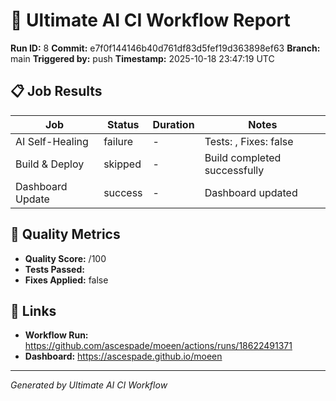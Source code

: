 # 🚀 Ultimate AI CI Workflow Report

**Run ID:** 8
**Commit:** e7f0f144146b40d761df83d5fef19d363898ef63
**Branch:** main
**Triggered by:** push
**Timestamp:** 2025-10-18 23:47:19 UTC

## 📋 Job Results

| Job | Status | Duration | Notes |
|-----|--------|----------|-------|
| AI Self-Healing | failure | - | Tests: , Fixes: false |
| Build & Deploy | skipped | - | Build completed successfully |
| Dashboard Update | success | - | Dashboard updated |

## 🎯 Quality Metrics

- **Quality Score:** /100
- **Tests Passed:** 
- **Fixes Applied:** false

## 🔗 Links

- **Workflow Run:** https://github.com/ascespade/moeen/actions/runs/18622491371
- **Dashboard:** https://ascespade.github.io/moeen

---
*Generated by Ultimate AI CI Workflow*
